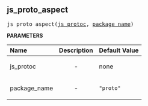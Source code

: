 <!-- Generated with Stardoc: http://skydoc.bazel.build -->

<a id="#js_proto_aspect"></a>

## js_proto_aspect

<pre>
js_proto_aspect(<a href="#js_proto_aspect-js_protoc">js_protoc</a>, <a href="#js_proto_aspect-package_name">package_name</a>)
</pre>



**PARAMETERS**


| Name  | Description | Default Value |
| :------------- | :------------- | :------------- |
| <a id="js_proto_aspect-js_protoc"></a>js_protoc |  <p align="center"> - </p>   |  none |
| <a id="js_proto_aspect-package_name"></a>package_name |  <p align="center"> - </p>   |  <code>"proto"</code> |


